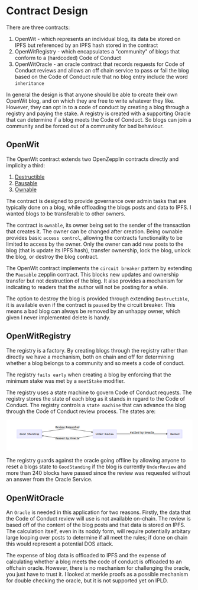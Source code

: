 Contract Design
===============

There are three contracts:

1. OpenWit - which represents an individual blog, its data be stored on IPFS but referenced by an IPFS hash stored in the contract
2. OpenWitRegistry - which encapsulates a "community" of blogs that conform to a (hardcoded) Code of Conduct
3. OpenWitOracle - an oracle contract that records requests for Code of Conduct reviews and allows an off chain service to pass or fail the blog based on the Code of Conduct rule that no blog entry include the word `inheritance`

In general the design is that anyone should be able to create their own OpenWit blog, and on which they are free to write whatever they like. However, they can opt in to a code of conduct by creating a blog through a registry and paying the stake. A registry is created with a supporting Oracle that can determine if a blog meets the Code of Conduct. So blogs can join a community and be forced out of a community for bad behaviour.

OpenWit
-------

The OpenWit contract extends two OpenZepplin contracts directly and implicity a third:

1. [Destructible](https://openzeppelin.org/api/docs/lifecycle_Destructible.html)
2. [Pausable](https://openzeppelin.org/api/docs/lifecycle_Pausable.html)
3. [Ownable](https://openzeppelin.org/api/docs/ownership_Ownable.html)

The contract is designed to provide governance over admin tasks that are typically done on a blog, while
offloading the blogs posts and data to IPFS. I wanted blogs to be transferable to other owners.

The contract is `ownable`, its owner being set to the sender of the transaction that creates it. The owner
can be changed after creation. Being ownable provides basic `access control`, allowing the contracts functionality to be limited to access by the owner. Only the owner can add new posts to the blog (that is update its IPFS hash), transfer ownership, lock the blog, unlock the blog, or destroy the blog contract.

The OpenWit contract implements the `circuit breaker` pattern by extending the `Pausable` zepplin contract. This blocks new updates and ownership transfer but not destruction of the blog. It also provides a mechanism for indicating to readers that the author will not be posting for a while.

The option to destroy the blog is provided through extending `Destructible`, it is available even if the contract is `paused` by the circuit breaker. This means a bad blog can always be removed by an unhappy owner, which given I never implemented delete is handy. 

OpenWitRegistry
---------------

The registry is a factory. By creating blogs through the registry rather than directly we have a mechanism, both on chain and off for determining whether a blog belongs to a community and so meets a
code of conduct.

The registry `fails early` when creating a blog by enforcing that the minimum stake was met by a `meetStake` modifier.

The registry uses a state machine to govern Code of Conduct requests. The registry stores the state of
each blog as it stands in regard to the Code of Conduct. The registry controls a `state machine` that
can advance the blog through the Code of Conduct review process. The states are:

![alt text](./images/notes_1.png "Registry State Changes")

The registry guards against the oracle going offline by allowing anyone to reset a blogs state to `GoodStanding` if the blog is currently `UnderReview` and more than 240 blocks have passed since
the review was requested without an answer from the Oracle Service.

OpenWitOracle
-------------

An `Oracle` is needed in this application for two reasons. Firstly, the data that the Code of Conduct review
will use is not available on-chain. The review is based off of the content of the blog posts and
that data is stored on IPFS. The calculation itself, even in its noddy form, will require potentially arbitary large looping over posts to determine if all meet the rules; if done on chain this would represent
a potential DOS attack.

The expense of blog data is offloaded to IPFS and the expense of calculating whether a blog meets the code of conduct is offloaded to an offchain oracle. However, there is no mechanism for challenging the oracle, you just have to trust it. I looked at merkle proofs as a possible mechanism for double checking the oracle, but it is not supported yet on IPLD.
